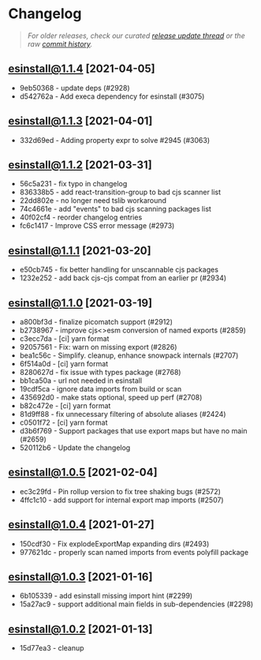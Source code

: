 # Changelog

> _For older releases, check our curated [release update thread](https://github.com/snowpackjs/snowpack/discussions/1183) or the raw [commit history](https://github.com/snowpackjs/snowpack/commits/main/esinstall)._

<!-- add changelog entries here - do not delete! -->

## esinstall@1.1.4 [2021-04-05]

* 9eb50368 - update deps (#2928) 
* d542762a - Add execa dependency for esinstall (#3075) <Matthew Phillips>

## esinstall@1.1.3 [2021-04-01]

* 332d69ed - Adding property expr to solve #2945 (#3063) <Nahuel Veron>

## esinstall@1.1.2 [2021-03-31]

* 56c5a231 - fix typo in changelog 
* 836338b5 - add react-transition-group to bad cjs scanner list 
* 22dd802e - no longer need tslib workaround 
* 74c4661e - add "events" to bad cjs scanning packages list 
* 40f02cf4 - reorder changelog entries 
* fc6c1417 - Improve CSS error message (#2973) <Drew Powers>

## esinstall@1.1.1 [2021-03-20]

* e50cb745 - fix better handling for unscannable cjs packages 
* 1232e252 - add back cjs-cjs compat from an earlier pr (#2934) 

## esinstall@1.1.0 [2021-03-19]

* a800bf3d - finalize picomatch support (#2912) 
* b2738967 - improve cjs<>esm conversion of named exports (#2859) 
* c3ecc7da - [ci] yarn format <natemoo-re>
* 92057561 - Fix: warn on missing export (#2826) <Nate Moore>
* bea1c56c - Simplify. cleanup, enhance snowpack internals (#2707) 
* 6f514a0d - [ci] yarn format <matthewp>
* 8280627d - fix issue with types package (#2768) 
* bb1ca50a - url not needed in esinstall 
* 19cdf5ca - ignore data imports from build or scan 
* 435692d0 - make stats optional, speed up perf (#2708) 
* b82c472e - [ci] yarn format 
* 81d9ff88 - fix unnecessary filtering of absolute aliases (#2424) <Jon Rimmer>
* c0501f72 - [ci] yarn format <matthewp>
* d3b6f769 - Support packages that use export maps but have no main (#2659) <Matthew Phillips>
* 520112b6 - Update the changelog <Matthew Phillips>

## esinstall@1.0.5 [2021-02-04]

* ec3c29fd - Pin rollup version to fix tree shaking bugs (#2572) <Matthew Phillips>
* 4ffc1c10 - add support for internal export map imports (#2507) 

## esinstall@1.0.4 [2021-01-27]

* 150cdf30 - Fix explodeExportMap expanding dirs (#2493) <Drew Powers>
* 977621dc - properly scan named imports from events polyfill package 

## esinstall@1.0.3 [2021-01-16]

- 6b105339 - add esinstall missing import hint (#2299)
- 15a27ac9 - support additional main fields in sub-dependencies (#2298) <Aaron Ross>

## esinstall@1.0.2 [2021-01-13]

- 15d77ea3 - cleanup
